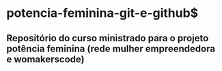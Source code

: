 # potencia-feminina-git-e-github$

## Repositório do curso ministrado para o projeto potência feminina (rede mulher empreendedora e womakerscode)
